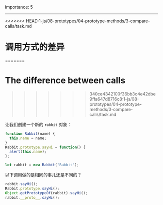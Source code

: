 importance: 5

---

<<<<<<< HEAD:1-js/08-prototypes/04-prototype-methods/3-compare-calls/task.md
# 调用方式的差异
=======
# The difference between calls
>>>>>>> 340ce4342100f36bb3c4e42dbe9ffa647d8716c8:1-js/08-prototypes/04-prototype-methods/3-compare-calls/task.md

让我们创建一个新的 `rabbit` 对象：

```js
function Rabbit(name) {
  this.name = name;
}
Rabbit.prototype.sayHi = function() {
  alert(this.name);
};

let rabbit = new Rabbit("Rabbit");
```

以下调用做的是相同的事儿还是不同的？

```js
rabbit.sayHi();
Rabbit.prototype.sayHi();
Object.getPrototypeOf(rabbit).sayHi();
rabbit.__proto__.sayHi();
```
